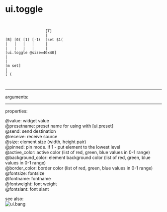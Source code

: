 # ui.toggle

```


                  [T]
                  |
[B] [0( [1( [-1(  [set $1(
|   |   |   |     |
|   |   |   |     |
[ui.toggle @size=40x40]
|
|
[m set]
|
[ (

            
```
---
arguments:


---
properties:

@value: widget value<br>
@presetname: preset name for using with
            [ui.preset]<br>
@send: send destination<br>
@receive: receive source<br>
@size: element size (width, height
            pair)<br>
@pinned: pin mode. if 1 - put element
            to the lowest level<br>
@active_color: active color (list of
            red, green, blue values in 0-1 range)<br>
@background_color: element
            background color (list of red, green, blue values in 0-1 range)<br>
@border_color: border color (list
            of red, green, blue values in 0-1 range)<br>
@fontsize: 
            fontsize<br>
@fontname: fontname<br>
@fontweight: font
            weight<br>
@fontslant: font
            slant<br>

see also:<br>
![ui.bang]("img/object_ui.bang.png")
